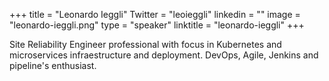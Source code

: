 +++ 
title = "Leonardo Ieggli" 
Twitter = "leoieggli" 
linkedin = "" 
image = "leonardo-ieggli.png" 
type = "speaker" 
linktitle = "leonardo-ieggli" 
+++

Site Reliability Engineer professional with focus in Kubernetes and microservices infraestructure and deployment. DevOps, Agile, Jenkins and pipeline's enthusiast.
